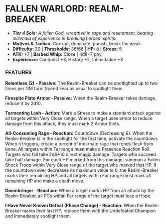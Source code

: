 # FALLEN WARLORD: REALM-BREAKER

- ***Tier 4 Solo:*** *A fallen God, wreathed in rage and resentment, bearing millennia of experience in breaking heroes’ spirits.*
- **Motives & Tactics:** Corrupt, dominate, punish, break the weak
- **Difficulty:** 20 | **Thresholds:** 36/66 | **HP:** 8 | **Stress:** 5
- **ATK:** +7 | **Barbed Whip:** Close | 4d8+7 phy
- **Experience:** Conquest +3, History +2, Intimidation +3

### FEATURES

**Relentless (2) - Passive:** The Realm-Breaker can be spotlighted up to two times per GM turn. Spend Fear as usual to spotlight them.

**Firespite Plate Armor - Passive:** When the Realm-Breaker takes damage, reduce it by 2d10.

**Tormenting Lash - Action:** Mark a Stress to make a standard attack against all targets within Very Close range. When a target uses armor to reduce damage from this attack, they must mark 2 Armor Slots.

**All-Consuming Rage - Reaction:** Countdown (Decreasing 8). When the Realm-Breaker is in the spotlight for the first time, activate the countdown. When it triggers, create a torrent of incarnate rage that rends flesh from bone. All targets within Far range must make a Presence Reaction Roll. Targets who fail take 2d6+10 direct magic damage. Targets who succeed take half damage. For each HP marked from this damage, summon a Fallen Shock Troop within Very Close range of the target who marked that HP. If the countdown ever decreases its maximum value to 0, the Realm-Breaker marks their remaining HP and all targets within Far range must mark all remaining HP and make a death move.

**Doombringer - Reaction:** When a target marks HP from an attack by the Realm-Breaker, all PCs within Far range of the target must lose a Hope.

**I Have Never Known Defeat (Phase Change) - Reaction:** When the Realm-Breaker marks their last HP, replace them with the Undefeated Champion and immediately spotlight them.
